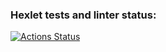 ### Hexlet tests and linter status:
[![Actions Status](https://github.com/DLineX/python-project-50/actions/workflows/hexlet-check.yml/badge.svg)](https://github.com/DLineX/python-project-50/actions)